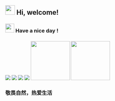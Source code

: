 <h2> <img src="https://emojis.slackmojis.com/emojis/images/1588315024/8823/hyperkitty.gif?1588315024" width="30" /> Hi, welcome! </h2>
<h3> <img src="https://emojis.slackmojis.com/emojis/images/1569381018/6481/heart-8bit-1.gif?1569381018" width="28" /> Have a nice day !</h3>
<h3>
  <img src="https://www.redditstatic.com/gold/awards/icon/Starstruck_128.png" />
  <img src="https://www.redditstatic.com/gold/awards/icon/Trinity_128.png" />
  <img src="https://www.redditstatic.com/gold/awards/icon/TakeMyPower_128.png" />
  <img src="https://www.cryptokitties.co/images/ether-diamond.gif" />
  <img src="https://gtk-rs.org/logo/gtk-rs.svg" width="123"/>
  <img src="https://browser.kagi.com/public/images/orion-circle.png" width="123"
</h3>
<h3>
  敬畏自然，热爱生活
</h3>
<!--
**vioulo/vioulo** is a ✨ _special_ ✨ repository because its `README.md` (this file) appears on your GitHub profile.

Here are some ideas to get you started:

- 🔭 I’m currently working on ...
- 🌱 I’m currently learning ...
- 👯 I’m looking to collaborate on ...
- 🤔 I’m looking for help with ...
- 💬 Ask me about ...
- 📫 How to reach me: ...
- 😄 Pronouns: ...
- ⚡ Fun fact: ...
-->
